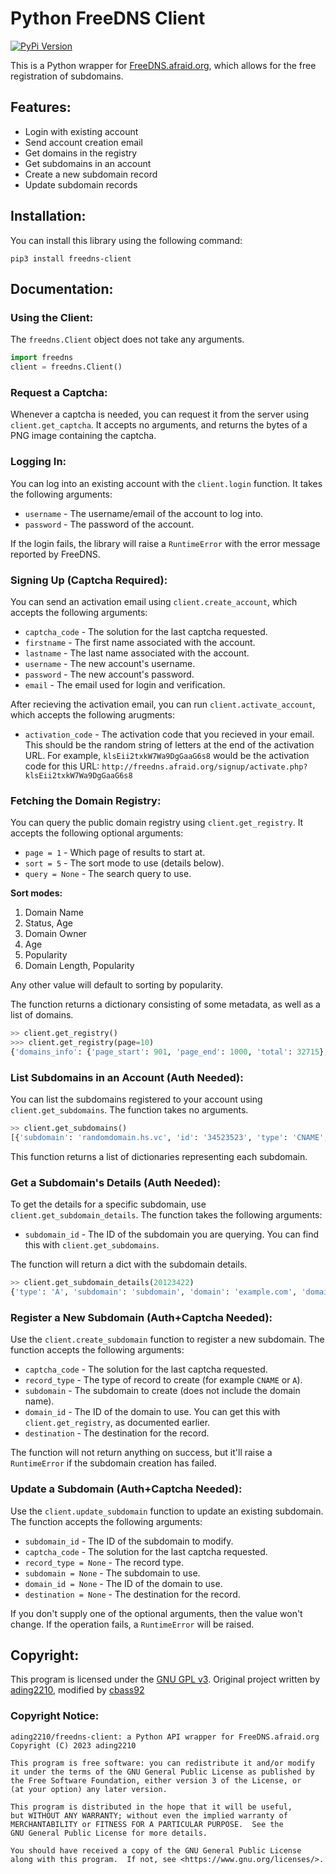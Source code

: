 # Python FreeDNS Client

[![PyPi Version](https://img.shields.io/pypi/v/freedns-client.svg)](https://pypi.org/project/freedns-client/)

This is a Python wrapper for [FreeDNS.afraid.org](https://freedns.afraid.org), which allows for the free registration of subdomains.

## Features:
- Login with existing account
- Send account creation email
- Get domains in the registry
- Get subdomains in an account
- Create a new subdomain record
- Update subdomain records

## Installation:
You can install this library using the following command: 
```
pip3 install freedns-client
```

## Documentation:

### Using the Client:
The `freedns.Client` object does not take any arguments.

```python
import freedns
client = freedns.Client()
```

### Request a Captcha:
Whenever a captcha is needed, you can request it from the server using `client.get_captcha`. It accepts no arguments, and returns the bytes of a PNG image containing the captcha.

### Logging In:
You can log into an existing account with the `client.login` function. It takes the following arguments:
- `username` - The username/email of the account to log into.
- `password` - The password of the account.

If the login fails, the library will raise a `RuntimeError` with the error message reported by FreeDNS.

### Signing Up (Captcha Required):
You can send an activation email using `client.create_account`, which accepts the following arguments:
- `captcha_code` - The solution for the last captcha requested.
- `firstname` - The first name associated with the account.
- `lastname` - The last name associated with the account.
- `username` - The new account's username.
- `password` - The new account's password. 
- `email` - The email used for login and verification.

After recieving the activation email, you can run `client.activate_account`, which accepts the following arugments:
- `activation_code` - The activation code that you recieved in your email. This should be the random string of letters at the end of the activation URL. For example, `klsEii2txkW7Wa9DgGaaG6s8` would be the activation code for this URL: `http://freedns.afraid.org/signup/activate.php?klsEii2txkW7Wa9DgGaaG6s8` 

### Fetching the Domain Registry:
You can query the public domain registry using `client.get_registry`. It accepts the following optional arguments:
- `page = 1` - Which page of results to start at.
- `sort = 5` - The sort mode to use (details below).
- `query = None` - The search query to use.

**Sort modes:**
1. Domain Name
2. Status, Age
3. Domain Owner
4. Age
5. Popularity
6. Domain Length, Popularity

Any other value will default to sorting by popularity.

The function returns a dictionary consisting of some metadata, as well as a list of domains.

```python
>> client.get_registry()
>>> client.get_registry(page=10)
{'domains_info': {'page_start': 901, 'page_end': 1000, 'total': 32715}, 'pages_info': {'current_page': 11, 'total_pages': 328}, 'domains': [{'domain': 'zipper-maker.com', 'id': 167443, 'hosts': 139, 'status': 'public', 'owner_name': 'mwong', 'owner_id': 53163, 'age': 6045, 'created': '03/11/2007'}, ...]}
```

### List Subdomains in an Account (Auth Needed):
You can list the subdomains registered to your account using `client.get_subdomains`. The function takes no arguments.

```python
>> client.get_subdomains()
[{'subdomain': 'randomdomain.hs.vc', 'id': '34523523', 'type': 'CNAME', 'destination': 'example.com'}, ...]
```

This function returns a list of dictionaries representing each subdomain.

### Get a Subdomain's Details (Auth Needed):
To get the details for a specific subdomain, use `client.get_subdomain_details`. The function takes the following arguments:
- `subdomain_id` - The ID of the subdomain you are querying. You can find this with `client.get_subdomains`.

The function will return a dict with the subdomain details.

```python
>> client.get_subdomain_details(20123422)
{'type': 'A', 'subdomain': 'subdomain', 'domain': 'example.com', 'domain_id': 435322, 'destination': '1.1.1.1', 'wildcard': False}
```

### Register a New Subdomain (Auth+Captcha Needed):
Use the `client.create_subdomain` function to register a new subdomain. The function accepts the following arguments:
- `captcha_code` - The solution for the last captcha requested.
- `record_type` - The type of record to create (for example `CNAME` or `A`).
- `subdomain` - The subdomain to create (does not include the domain name).
- `domain_id` - The ID of the domain to use. You can get this with `client.get_registry`, as documented earlier.
- `destination` - The destination for the record. 

The function will not return anything on success, but it'll raise a `RuntimeError` if the subdomain creation has failed.

### Update a Subdomain (Auth+Captcha Needed):
Use the `client.update_subdomain` function to update an existing subdomain. The function accepts the following arguments:
- `subdomain_id` - The ID of the subdomain to modify.
- `captcha_code` - The solution for the last captcha requested.
- `record_type = None` - The record type.
- `subdomain = None` - The subdomain to use.
- `domain_id = None` - The ID of the domain to use. 
- `destination = None` - The destination for the record. 

If you don't supply one of the optional arguments, then the value won't change. If the operation fails, a `RuntimeError` will be raised.

## Copyright: 
This program is licensed under the [GNU GPL v3](https://www.gnu.org/licenses/gpl-3.0.txt). Original project written by [ading2210](https://github.com/ading2210), modified by [cbass92](https://github.com/sebastian-92)

### Copyright Notice:
```
ading2210/freedns-client: a Python API wrapper for FreeDNS.afraid.org
Copyright (C) 2023 ading2210

This program is free software: you can redistribute it and/or modify
it under the terms of the GNU General Public License as published by
the Free Software Foundation, either version 3 of the License, or
(at your option) any later version.

This program is distributed in the hope that it will be useful,
but WITHOUT ANY WARRANTY; without even the implied warranty of
MERCHANTABILITY or FITNESS FOR A PARTICULAR PURPOSE.  See the
GNU General Public License for more details.

You should have received a copy of the GNU General Public License
along with this program.  If not, see <https://www.gnu.org/licenses/>.
```